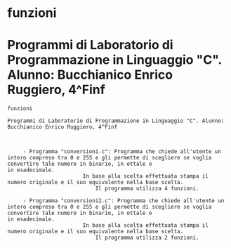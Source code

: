 # funzioni

# Programmi di Laboratorio di Programmazione in Linguaggio "C". Alunno: Bucchianico Enrico Ruggiero, 4^Finf


	funzioni

	Programmi di Laboratorio di Programmazione in Linguaggio "C". Alunno: Bucchianico Enrico Ruggiero, 4^Finf
	
	
	
		 - Programma "conversioni.c": Programma che chiede all'utente un intero compreso tra 0 e 255 e gli permette di scegliere se voglia convertire tale numero in binario, in ottale o 							in esadecimale.
		 					In base alla scelta effettuata stampa il numero originale e il suo equivalente nella base scelta.
		 						Il programma utilizza 4 funzioni.
		 						
		 - Programma "conversioni2.c": Programma che chiede all'utente un intero compreso tra 0 e 255 e gli permette di scegliere se voglia convertire tale numero in binario, in ottale o 							in esadecimale.
		 					In base alla scelta effettuata stampa il numero originale e il suo equivalente nella base scelta.
		 						Il programma utilizza 2 funzioni.